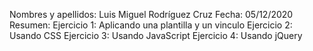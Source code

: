 Nombres y apellidos: Luis Miguel Rodríguez Cruz 
Fecha: 05/12/2020 
Resumen:  Ejercicio 1: Aplicando una plantilla y un vinculo
          Ejercicio 2: Usando CSS
          Ejercicio 3: Usando JavaScript
          Ejercicio 4: Usando jQuery

